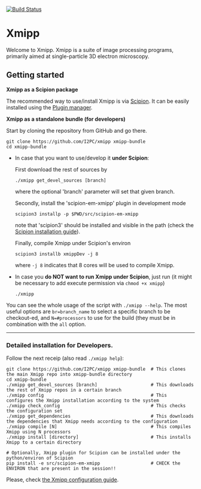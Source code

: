 [![Build Status](https://travis-ci.com/I2PC/xmipp.svg?branch=devel)](https://travis-ci.com/I2PC/xmipp)
<!---  [![Quality Gate](https://sonarcloud.io/api/project_badges/measure?project=Xmipp&metric=alert_status)](https://sonarcloud.io/dashboard?id=Xmipp)
[![Technical debt](https://sonarcloud.io/api/project_badges/measure?project=Xmipp&metric=sqale_index)](https://sonarcloud.io/component_measures?id=Xmipp&metric=sqale_index)
[![Bugs](https://sonarcloud.io/api/project_badges/measure?project=Xmipp&metric=bugs)](https://sonarcloud.io/project/issues?id=Xmipp&resolved=false&types=BUG)
--->
# Xmipp

Welcome to Xmipp. Xmipp is a suite of image processing programs, primarily aimed at single-particle 3D electron microscopy.


## Getting started
**Xmipp as a Scipion package**

The recommended way to use/install Xmipp is via [Scipion](https://scipion-em.github.io/docs/docs/scipion-modes/how-to-install.html).
It can be easily installed using the [Plugin manager](https://scipion-em.github.io/docs/docs/user/plugin-manager.html).

**Xmipp as a standalone bundle (for developers)**

Start by cloning the repository from GitHub and go there.
```
git clone https://github.com/I2PC/xmipp xmipp-bundle
cd xmipp-bundle
```

* In case that you want to use/develop it **under Scipion**:
  
  First download the rest of sources by
  ```
  ./xmipp get_devel_sources [branch]
  ```
  where the optional 'branch' parameter will set that given branch.
  
  Secondly, install the 'scipion-em-xmipp' plugin in development mode
  ```
  scipion3 installp -p $PWD/src/scipion-em-xmipp
  ```
  note that 'scipion3' should be installed and visible in the path (check the [Scipion installation guide](https://scipion-em.github.io/docs/docs/scipion-modes/how-to-install.html)).
  
  Finally, compile Xmipp under Scipion's environ
  ```
  scipion3 installb xmippDev -j 8
  ```
  where `-j 8` indicates that 8 cores will be used to compile Xmipp.
  
* In case you **do NOT want to run Xmipp under Scipion**, just run (it might be necessary to add execute permission via `chmod +x xmipp`)
  ```
  ./xmipp 
  ```

You can see the whole usage of the script with `./xmipp --help`. The most useful options are `br=branch_name` to select a specific branch to be checkout-ed, and `N=#processors` to use for the build (they must be in combination with the `all` option.


---------------


### Detailed installation for Developers.

Follow the next receip (also read `./xmipp help`):

```
git clone https://github.com/I2PC/xmipp xmipp-bundle  # This clones the main Xmipp repo into xmipp-bundle directory
cd xmipp-bundle
./xmipp get_devel_sources [branch]                    # This downloads the rest of Xmipp repos in a certain branch
./xmipp config                                        # This configures the Xmipp installation according to the system
./xmipp check_config                                  # This checks the configuration set
./xmipp get_dependencies                              # This downloads the dependencies that Xmipp needs according to the configuration
./xmipp compile [N]                                   # This compiles Xmipp using N processors
./xmipp install [directory]                           # This installs Xmipp to a certain directory

# Optionally, Xmipp plugin for Scipion can be installed under the python/environ of Scipion
pip install -e src/scipion-em-xmipp                   # CHECK the ENVIRON that are present in the session!!
```

Please, check [the Xmipp configuration guide](https://github.com/I2PC/xmipp/wiki/Xmipp-configuration-(version-20.07)). 
